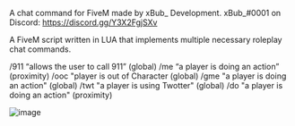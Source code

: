 A chat command for FiveM made by xBub_ Development. xBub_#0001 on Discord: https://discord.gg/Y3X2FgjSXv

A FiveM script written in LUA that implements multiple necessary roleplay chat commands.

/911 “allows the user to call 911” (global)
/me “a player is doing an action” (proximity)
/ooc "player is out of Character (global)
/gme "a player is doing an action" (global)
/twt "a player is using Twotter" (global)
/do "a player is doing an action" (proximity)

![image](https://user-images.githubusercontent.com/75557986/129525661-0c626c9a-1c62-427b-acf5-5d6d6f6221aa.png)
